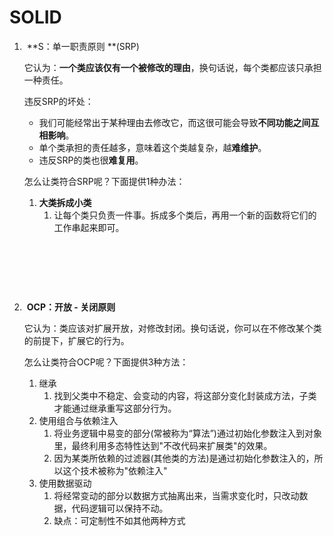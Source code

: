 # SOLID

1. ​               **S：单一职责原则 **(SRP)

   它认为：**一个类应该仅有一个被修改的理由**，换句话说，每个类都应该只承担一种责任。

   违反SRP的坏处：

   - 我们可能经常出于某种理由去修改它，而这很可能会导致**不同功能之间互相影响**。
   - 单个类承担的责任越多，意味着这个类越复杂，越**难维护**。
   - 违反SRP的类也很**难复用**。

   怎么让类符合SRP呢？下面提供1种办法：

   1. **大类拆成小类**
      1. 让每个类只负责一件事。拆成多个类后，再用一个新的函数将它们的工作串起来即可。

   ​

   ​

   ​

2. ​               **OCP：开放 - 关闭原则**

    它认为：类应该对扩展开放，对修改封闭。换句话说，你可以在不修改某个类的前提下，扩展它的行为。

   怎么让类符合OCP呢？下面提供3种方法：

   1. 继承
      1. 找到父类中不稳定、会变动的内容，将这部分变化封装成方法，子类才能通过继承重写这部分行为。
   2. 使用组合与依赖注入
      1. 将业务逻辑中易变的部分(常被称为“算法”)通过初始化参数注入到对象里，最终利用多态特性达到"不改代码来扩展类"的效果。
      2. 因为某类所依赖的过滤器(其他类的方法)是通过初始化参数注入的，所以这个技术被称为"依赖注入"
   3. 使用数据驱动
      1. 将经常变动的部分以数据方式抽离出来，当需求变化时，只改动数据，代码逻辑可以保持不动。
      2. 缺点：可定制性不如其他两种方式



